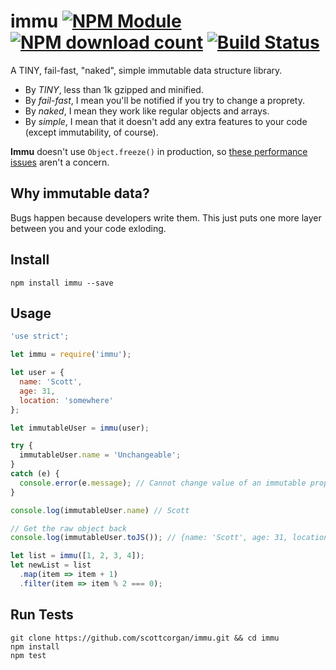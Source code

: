 # immu [![NPM Module](http://img.shields.io/npm/v/immu.svg?style=flat-square)](https://npmjs.org/package/immu) [![NPM download count](https://img.shields.io/npm/dm/immu.svg?style=flat-square)](https://npmjs.org/package/immu) [![Build Status](http://img.shields.io/travis/scottcorgan/immu.svg?style=flat-square)](https://travis-ci.org/scottcorgan/immu)

A TINY, fail-fast, "naked", simple immutable data structure library.

* By *TINY*, less than 1k gzipped and minified.
* By *fail-fast*, I mean you'll be notified if you try to change a proprety.
* By *naked*, I mean they work like regular objects and arrays.
* By *simple*, I mean that it doesn't add any extra features to your code (except immutability, of course).

**Immu** doesn't use `Object.freeze()` in production, so [these performance issues](http://jsperf.com/freeze-vs-seal-vs-normal/3) aren't a concern.

## Why immutable data?

Bugs happen because developers write them. This just puts one more layer between you and your code exloding.

## Install

```
npm install immu --save
```

## Usage

```js
'use strict';

let immu = require('immu');

let user = {
  name: 'Scott',
  age: 31,
  location: 'somewhere'
};

let immutableUser = immu(user);

try {
  immutableUser.name = 'Unchangeable';
}
catch (e) {
  console.error(e.message); // Cannot change value of an immutable property
}

console.log(immutableUser.name) // Scott

// Get the raw object back
console.log(immutableUser.toJS()); // {name: 'Scott', age: 31, location: 'somewhere'}

let list = immu([1, 2, 3, 4]);
let newList = list
  .map(item => item + 1)
  .filter(item => item % 2 === 0);
```

## Run Tests

```
git clone https://github.com/scottcorgan/immu.git && cd immu
npm install
npm test
```

